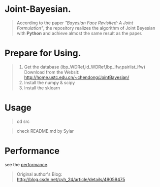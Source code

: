 # Joint-Bayesian.
>According to the paper *"Bayesian Face Revisited: A Joint Formulation"*, the repository realizes the algorithm of Joint Beyesian with **Python** and achieve almost the same result as the paper.

# Prepare for Using.
 >1. Get the database (lbp_WDRef,id_WDRef,lbp_lfw,pairlist_lfw)
 Download from the Websit: http://home.ustc.edu.cn/~chendong/JointBayesian/
 >2. Install the numpy & scipy
 >3. Install the sklearn
 

# Usage
>cd src

>check README.md by Sylar

# Performance
see the [performance](https://github.com/cyh24/Joint-Bayesian/blob/master/Experiment.pdf). 

>Original author's Blog: 
http://blog.csdn.net/cyh_24/article/details/49059475
